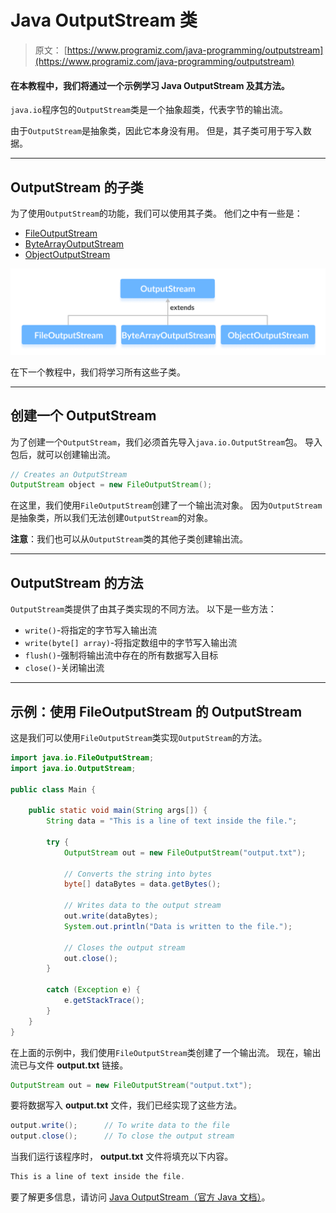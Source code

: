 # Java OutputStream 类

> 原文： [https://www.programiz.com/java-programming/outputstream](https://www.programiz.com/java-programming/outputstream)

#### 在本教程中，我们将通过一个示例学习 Java OutputStream 及其方法。

`java.io`程序包的`OutputStream`类是一个抽象超类，代表字节的输出流。

由于`OutputStream`是抽象类，因此它本身没有用。 但是，其子类可用于写入数据。

* * *

## OutputStream 的子类

为了使用`OutputStream`的功能，我们可以使用其子类。 他们之中有一些是：

*   [FileOutputStream](/java-programming/fileoutputstream "Java FileOutputStream Class")
*   [ByteArrayOutputStream](/java-programming/bytearrayoutputstream "Java ByteArrayOutputStream Class")
*   [ObjectOutputStream](/java-programming/objectoutputstream "Java ObjectOutputStream Class")

![Subclasses of Java OutputStream are FileOutputStream, ByteArrayOutputStream and ObjectOutputStream.](img/7dd805f6af782bdb847c4151e2db526a.png "Java OutputStream ")

在下一个教程中，我们将学习所有这些子类。

* * *

## 创建一个 OutputStream

为了创建一个`OutputStream`，我们必须首先导入`java.io.OutputStream`包。 导入包后，就可以创建输出流。

```java
// Creates an OutputStream
OutputStream object = new FileOutputStream(); 
```

在这里，我们使用`FileOutputStream`创建了一个输出流对象。 因为`OutputStream`是抽象类，所以我们无法创建`OutputStream`的对象。

**注意**：我们也可以从`OutputStream`类的其他子类创建输出流。

* * *

## OutputStream 的方法

`OutputStream`类提供了由其子类实现的不同方法。 以下是一些方法：

*   `write()`-将指定的字节写入输出流
*   `write(byte[] array)`-将指定数组中的字节写入输出流
*   `flush()`-强制将输出流中存在的所有数据写入目标
*   `close()`-关闭输出流

* * *

## 示例：使用 FileOutputStream 的 OutputStream

这是我们可以使用`FileOutputStream`类实现`OutputStream`的方法。

```java
import java.io.FileOutputStream;
import java.io.OutputStream;

public class Main {

    public static void main(String args[]) {
        String data = "This is a line of text inside the file.";

        try {
            OutputStream out = new FileOutputStream("output.txt");

            // Converts the string into bytes
            byte[] dataBytes = data.getBytes();

            // Writes data to the output stream
            out.write(dataBytes);
            System.out.println("Data is written to the file.");

            // Closes the output stream
            out.close();
        }

        catch (Exception e) {
            e.getStackTrace();
        }
    }
} 
```

在上面的示例中，我们使用`FileOutputStream`类创建了一个输出流。 现在，输出流已与文件 **output.txt** 链接。

```java
OutputStream out = new FileOutputStream("output.txt"); 
```

要将数据写入 **output.txt** 文件，我们已经实现了这些方法。

```java
output.write();      // To write data to the file
output.close();      // To close the output stream 
```

当我们运行该程序时， **output.txt** 文件将填充以下内容。

```java
This is a line of text inside the file. 
```

要了解更多信息，请访问 [Java OutputStream（官方 Java 文档）](https://docs.oracle.com/javase/7/docs/api/java/io/OutputStream.html "Java OutputStream (official Java documentation)")。